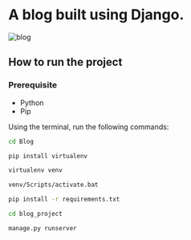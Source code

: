 # A blog built using Django.

![blog](https://user-images.githubusercontent.com/67159193/97628778-73961c00-1a2d-11eb-8ff5-96b7375387e5.gif)

## How to run the project

### Prerequisite
- Python
- Pip

Using the terminal, run the following commands:

```bash
cd Blog
```


```bash
pip install virtualenv
```

```bash
virtualenv venv
```

```bash
venv/Scripts/activate.bat
```

```bash
pip install -r requirements.txt 
```

```bash
cd blog_project
```

```bash
manage.py runserver 
```
